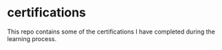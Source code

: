 # certifications
This repo contains some of the certifications I have completed during the learning process.
